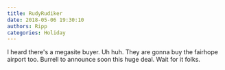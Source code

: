 ```yaml
---
title: RudyRudiker
date: 2018-05-06 19:30:10
authors: Ripp
categories: Holiday
---
```


 I heard there's a megasite buyer. Uh huh. They are gonna buy the fairhope airport too. Burrell to announce soon this huge deal. Wait for it folks.
